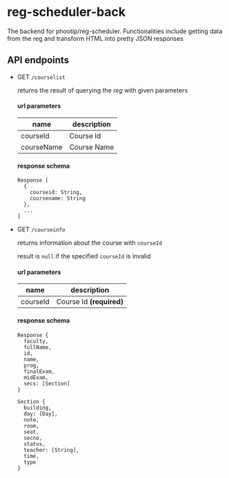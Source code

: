 # reg-scheduler-back
The backend for phootip/reg-scheduler. Functionalities include getting data from the reg and transform HTML into pretty JSON responses

## API endpoints

 - GET `/courselist`

    returns the result of querying the *reg* with given parameters

    #### url parameters
    | name | description |
    | ---- | ----------- |
    | courseId | Course Id |
    | courseName | Course Name |

    #### response schema
    ```
    Response [
      {
        courseid: String,
        coursename: String
      },
      ...
    ]
    ```

  - GET `/courseinfo`

    returns information about the course with `courseId`

    result is `null` if the specified `courseId` is invalid

    #### url parameters

    | name | description |
    | ---- | ----------- |
    | courseId | Course Id **(required)**

    #### response schema
    ```
    Response {
      faculty,
      fullName,
      id,
      name,
      prog,
      finalExam,
      midExam,
      secs: [Section]
    }

    Section {
      building,
      day: [Day],
      note,
      room,
      seat,
      secno,
      status,
      teacher: [String],
      time,
      type
    }
    ```
